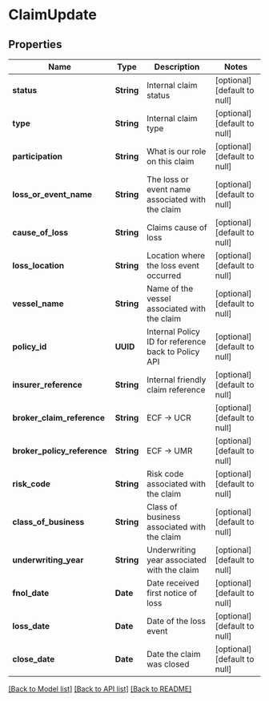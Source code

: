 # ClaimUpdate
## Properties

| Name | Type | Description | Notes |
|------------ | ------------- | ------------- | -------------|
| **status** | **String** | Internal claim status | [optional] [default to null] |
| **type** | **String** | Internal claim type | [optional] [default to null] |
| **participation** | **String** | What is our role on this claim | [optional] [default to null] |
| **loss\_or\_event\_name** | **String** | The loss or event name associated with the claim | [optional] [default to null] |
| **cause\_of\_loss** | **String** | Claims cause of loss | [optional] [default to null] |
| **loss\_location** | **String** | Location where the loss event occurred | [optional] [default to null] |
| **vessel\_name** | **String** | Name of the vessel associated with the claim | [optional] [default to null] |
| **policy\_id** | **UUID** | Internal Policy ID for reference back to Policy API | [optional] [default to null] |
| **insurer\_reference** | **String** | Internal friendly claim reference | [optional] [default to null] |
| **broker\_claim\_reference** | **String** | ECF -&gt; UCR | [optional] [default to null] |
| **broker\_policy\_reference** | **String** | ECF -&gt; UMR | [optional] [default to null] |
| **risk\_code** | **String** | Risk code associated with the claim | [optional] [default to null] |
| **class\_of\_business** | **String** | Class of business associated with the claim | [optional] [default to null] |
| **underwriting\_year** | **String** | Underwriting year associated with the claim | [optional] [default to null] |
| **fnol\_date** | **Date** | Date received first notice of loss | [optional] [default to null] |
| **loss\_date** | **Date** | Date of the loss event | [optional] [default to null] |
| **close\_date** | **Date** | Date the claim was closed | [optional] [default to null] |

[[Back to Model list]](../README.md#documentation-for-models) [[Back to API list]](../README.md#documentation-for-api-endpoints) [[Back to README]](../README.md)

